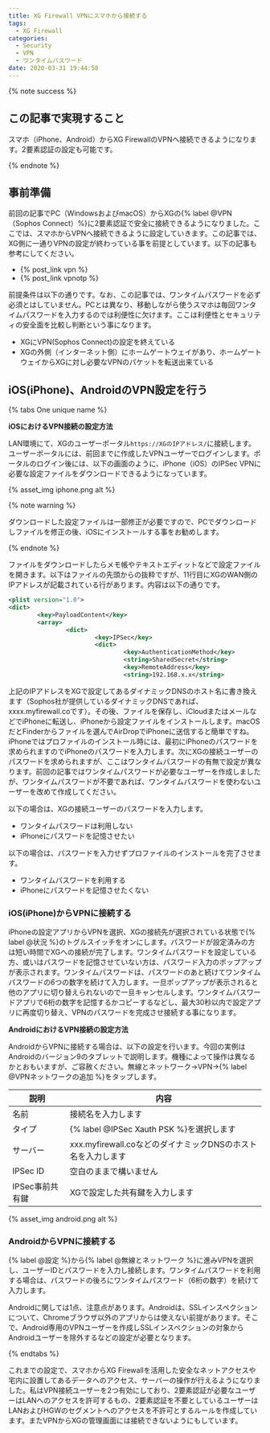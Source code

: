 ```yaml
---
title: XG Firewall VPNにスマホから接続する
tags:
  - XG Firewall
categories:
  - Security
  - VPN
  - ワンタイムパスワード
date: 2020-03-31 19:44:58
---
```


{% note success  %}

## この記事で実現すること

スマホ（iPhone、Android）からXG FirewallのVPNへ接続できるようになります。2要素認証の設定も可能です。

{% endnote %}
<!-- more -->

## 事前準備

前回の記事でPC（WindowsおよびmacOS）からXGの{% label @VPN（Sophos Connect）%}に2要素認証で安全に接続できるようになりました。ここでは、スマホからVPNへ接続できるように設定していきます。この記事では、XG側に一通りVPNの設定が終わっている事を前提としています。以下の記事も参考にしてください。

- {% post_link vpn %}
- {% post_link vpnotp %}

前提条件は以下の通りです。なお、この記事では、ワンタイムパスワードを必ず必須とはしていません。PCとは異なり、移動しながら使うスマホは毎回ワンタイムパスワードを入力するのでは利便性に欠けます。ここは利便性とセキュリティの安全面を比較し判断という事になります。

- XGにVPN(Sophos Connect)の設定を終えている
- XGの外側（インターネット側）にホームゲートウェイがあり、ホームゲートウェイからXGに対し必要なVPNのパケットを転送出来ている

## iOS(iPhone)、AndroidのVPN設定を行う

{% tabs One unique name %}
<!-- tab <i class="fab fa-apple"></i>iOS -->
**iOSにおけるVPN接続の設定方法**

LAN環境にて、XGのユーザーポータル`https://XGのIPアドレス/`に接続します。ユーザーポータルには、前回までに作成したVPNユーザーでログインします。ポータルのログイン後には、以下の画面のように、iPhone（iOS）のIPSec VPNに必要な設定ファイルをダウンロードできるようになっています。

{% asset_img iphone.png alt %}

{% note warning  %}

ダウンロードした設定ファイルは一部修正が必要ですので、PCでダウンロードしファイルを修正の後、iOSにインストールする事をお勧めします。

{% endnote %}

ファイルをダウンロードしたらメモ帳やテキストエディットなどで設定ファイルを開きます。以下はファイルの先頭からの抜粋ですが、11行目にXGのWAN側のIPアドレスが記載されている行があります。内容は以下の通りです。

``` xml
<plist version="1.0">
<dict>
        <key>PayloadContent</key>
        <array>
                <dict>
                        <key>IPSec</key>
                        <dict>
                                <key>AuthenticationMethod</key>
                                <string>SharedSecret</string>
                                <key>RemoteAddress</key>
                                <string>192.168.x.x</string>
```

上記のIPアドレスをXGで設定してあるダイナミックDNSのホスト名に書き換えます（Sophos社が提供しているダイナミックDNSであれば、xxxx.myfirewall.coです）。その後、ファイルを保存し、iCloudまたはメールなどでiPhoneに転送し、iPhoneから設定ファイルをインストールします。macOSだとFinderからファイルを選んでAirDropでiPhoneに送信すると簡単ですね。iPhoneではプロファイルのインストール時には、最初にiPhoneのパスワードを求められますのでiPhoneのパスワードを入力します。次にXGの接続ユーザーのパスワードを求められますが、ここはワンタイムパスワードの有無で設定が異なります。前回の記事ではワンタイムパスワードが必要なユーザーを作成しましたが、ワンタイムパスワードが不要であれば、ワンタイムパスワードを使わないユーザーを改めて作成してください。

以下の場合は、XGの接続ユーザーのパスワードを入力します。
 - ワンタイムパスワードは利用しない
 - iPhoneにパスワードを記憶させたい

以下の場合は、パスワードを入力せずプロファイルのインストールを完了させます。
 - ワンタイムパスワードを利用する
 - iPhoneにパスワードを記憶させたくない

### iOS(iPhone)からVPNに接続する

iPhoneの設定アプリからVPNを選択、XGの接続先が選択されている状態で{% label @状況 %}のトグルスイッチをオンにします。パスワードが設定済みの方は短い時間でXGへの接続が完了します。ワンタイムパスワードを設定している方、或いはパスワードを記憶させていない方は、パスワード入力のポップアップが表示されます。ワンタイムパスワードは、パスワードのあと続けてワンタイムパスワードの6つの数字を続けて入力します。一旦ポップアップが表示されると他のアプリに切り替えられないので一旦キャンセルします。ワンタイムパスワードアプリで6桁の数字を記憶するかコピーするなどし、最大30秒以内で設定アプリに再度切り替え、VPNのパスワードを完成させ接続する事になります。

<!-- endtab -->

<!-- tab <i class="fab fa-android"></i>Android -->
**AndroidにおけるVPN接続の設定方法**

AndroidからVPNに接続する場合は、以下の設定を行います。今回の実例はAndroidのバージョン9のタブレットで説明します。機種によって操作は異なるかとおもいますが、ご容赦ください。無線とネットワーク→VPN→{% label @VPNネットワークの追加 %}をタップします。

| 説明            | 内容                                                         |
| --------------- | ------------------------------------------------------------ |
| 名前            | 接続名を入力します                                           |
| タイプ          | {% label @IPSec Xauth PSK %}を選択します                     |
| サーバー        | xxx.myfirewall.coなどのダイナミックDNSのホスト名を入力します |
| IPSec ID        | 空白のままで構いません                                       |
| IPSec事前共有鍵 | XGで設定した共有鍵を入力します                               |

{% asset_img android.png alt %}

### AndroidからVPNに接続する

{% label @設定 %}から{% label @無線とネットワーク %}に進みVPNを選択し、ユーザーIDとパスワードを入力し接続します。ワンタイムパスワードを利用する場合は、パスワードの後ろにワンタイムパスワード（6桁の数字）を続けて入力します。

Androidに関しては1点、注意点があります。Androidは、SSLインスペクションについて、Chromeブラウザ以外のアプリからは使えない前提があります。そこで、Android専用のVPNユーザーを作成しSSLインスペクションの対象からAndroidユーザーを除外するなどの設定が必要となります。
<!-- endtab -->
{% endtabs %}

これまでの設定で、スマホからXG Firewallを活用した安全なネットアクセスや宅内に設置してあるデータへのアクセス、サーバーの操作が行えるようになりました。私はVPN接続ユーザーを2つ有効にしており、2要素認証が必要なユーザーはLANへのアクセスを許可するもの、2要素認証を不要としているユーザーはLANおよびHGWのセグメントへのアクセスを不許可とするルールを作成しています。またVPNからXGの管理画面には接続できないようにもしています。
